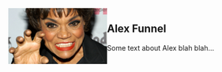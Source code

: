 <img align="left" width="200" src=assets/img/blaj.jpg />

## Alex Funnel
Some text about Alex blah blah...





